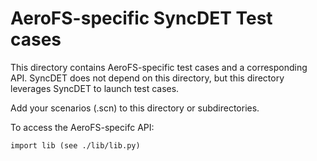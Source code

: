 AeroFS-specific SyncDET Test cases
===

This directory contains AeroFS-specific test cases and a corresponding
API. SyncDET does not depend on this directory, but this directory leverages
SyncDET to launch test cases.

Add your scenarios (.scn) to this directory or subdirectories.

To access the AeroFS-specifc API:

    import lib (see ./lib/lib.py)

